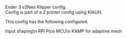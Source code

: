 Ender 3 v2Neo Klipper config.  
Config is part of a 2 printer config using KIAUH.

This config has the following configured.

Input shaping\n
RPI Pico MCU\n
KAMP for adaptive mesh
